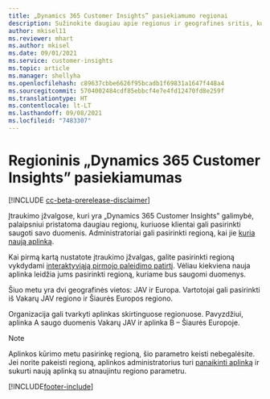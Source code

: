 ```yaml
---
title: „Dynamics 365 Customer Insights” pasiekiamumo regionai
description: Sužinokite daugiau apie regionus ir geografines sritis, kuriuose įdiegiama tarnyba.
author: mkisel11
ms.reviewer: mhart
ms.author: mkisel
ms.date: 09/01/2021
ms.service: customer-insights
ms.topic: article
ms.manager: shellyha
ms.openlocfilehash: c89637cbbe6626f95bcadb1f69831a1647f448a4
ms.sourcegitcommit: 5704002484cdf85ebbcf4e7e4fd12470fd8e259f
ms.translationtype: HT
ms.contentlocale: lt-LT
ms.lasthandoff: 09/08/2021
ms.locfileid: "7483307"
---
```

# <a name="regional-availability-for-dynamics-365-customer-insights"></a>Regioninis „Dynamics 365 Customer Insights” pasiekiamumas

[!INCLUDE [cc-beta-prerelease-disclaimer](includes/cc-beta-prerelease-disclaimer.md)]

Įtraukimo įžvalgose, kuri yra „Dynamics 365 Customer Insights” galimybė, palaipsniui pristatoma daugiau regionų, kuriuose klientai gali pasirinkti saugoti savo duomenis. Administratoriai gali pasirinkti regioną, kai jie [kuria naują aplinką](manage-environments-workspaces.md#create-an-environment). 

Kai pirmą kartą nustatote įtraukimo įžvalgas, galite pasirinkti regioną vykdydami [interaktyviąją pirmojo paleidimo patirtį](quickstart.md). Vėliau kiekviena nauja aplinka leidžia jums pasirinkti regioną, kuriame bus saugomi duomenys.

Šiuo metu yra dvi geografinės vietos: JAV ir Europa. Vartotojai gali pasirinkti iš Vakarų JAV regiono ir Šiaurės Europos regiono.

Organizacija gali tvarkyti aplinkas skirtinguose regionuose. Pavyzdžiui, aplinka A saugo duomenis Vakarų JAV ir aplinka B – Šiaurės Europoje.

> [!NOTE]
> Aplinkos kūrimo metu pasirinkę regioną, šio parametro keisti nebegalėsite. Jei norite pakeisti regioną, aplinkos administratorius turi [panaikinti aplinką](manage-environments-workspaces.md#delete-an-environment) ir sukurti naują aplinką su atnaujintu regiono parametru.


[!INCLUDE[footer-include](../includes/footer-banner.md)]
